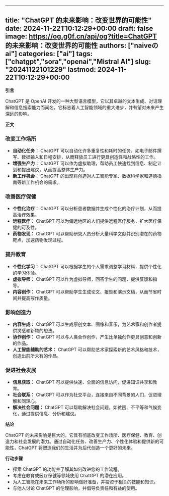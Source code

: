 
---
title: "ChatGPT 的未来影响：改变世界的可能性"
date: 2024-11-22T10:12:29+00:00
draft: false
image: https://og.g0f.cn/api/og?title=ChatGPT 的未来影响：改变世界的可能性
authors: ["naiveのai"]
categories: ["ai"]
tags: ["chatgpt","sora","openai","Mistral AI"]
slug: "20241122101229"
lastmod: 2024-11-22T10:12:29+00:00
---
**引言**

ChatGPT 是 OpenAI 开发的一种大型语言模型，它以其卓越的文本生成、对话理解和信息搜索能力而闻名。它标志着人工智能领域的重大进步，并有望对未来产生深远的影响。

**正文**

### 改变工作场所

* **自动化任务：** ChatGPT 可以自动化许多重复性和耗时的任务，如电子邮件撰写、数据输入和日程安排，从而释放员工进行更具创造性和战略性的工作。
* **增强生产力：** ChatGPT 可以作为虚拟助理，帮助员工快速找到信息、制定计划和提出建议，从而提高整体生产力。
* **新工作机会：** ChatGPT 的出现将创造对人工智能专家、数据科学家和道德指南等新工作机会的需求。

### 改善医疗保健

* **个性化治疗：** ChatGPT 可以分析患者数据并生成个性化的治疗计划，从而提高治疗效果。
* **远程医疗：** ChatGPT 可以为偏远地区的人们提供远程医疗服务，扩大医疗保健的可及性。
* **药物发现：** ChatGPT 可以帮助研究人员分析大量科学文献并识别潜在的药物靶点，加速药物发现过程。

### 提升教育

* **个性化学习：** ChatGPT 可以根据学生的个人需求调整学习材料，提供个性化的学习体验。
* **虚拟导师：** ChatGPT 可以作为虚拟导师，回答学生的问题、提供反馈和指导。
* **内容创作：** ChatGPT 可以帮助学生生成论文、报告和演示文稿，从而节省时间并提高写作质量。

### 影响创造力

* **内容生成：** ChatGPT 可以生成原创文本、图像和音乐，为艺术家和创作者提供灵感和新颖的想法。
* **协作创作：** ChatGPT 可以与人类合作创作，产生比单独创作更具创意和创新的作品。
* **人工智能辅助的艺术：** ChatGPT 可以帮助艺术家探索新的艺术风格和技术，创造出前所未有的作品。

### 促进社会发展

* **信息获取：** ChatGPT 可以提供快速、全面的信息访问，促进知识共享和教育。
* **社会联系：** ChatGPT 可以作为社交平台，连接来自不同背景的人们，促进理解和同理心。
* **解决社会问题：** ChatGPT 可以帮助解决社会问题，如贫困、不平等和气候变化，通过提供信息、分析和建议。

**结论**

ChatGPT 的未来影响是巨大的，它具有彻底改变工作场所、医疗保健、教育、创造力和社会发展的潜力。通过自动化任务、改善生产力、个性化体验和提供新的可能性，ChatGPT 将塑造我们的生活并为后代创造一个更好的未来。

**行动步骤**

* 探索 ChatGPT 的功能并了解其如何改进您的工作流程。
* 考虑在教育或医疗保健等领域使用 ChatGPT 的潜在应用。
* 为人工智能在未来工作场所的影响做好准备，并投资于相关的技能和知识。
* 与他人讨论 ChatGPT 的伦理影响，并倡导负责任和有益的使用。